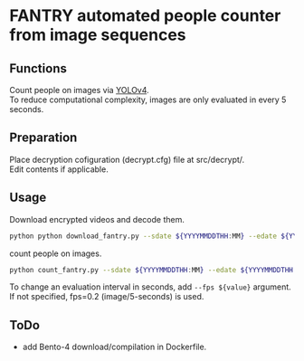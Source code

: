 # FANTRY automated people counter from image sequences  

## Functions  
Count people on images via [YOLOv4](https://github.com/AlexeyAB/darknet).  
To reduce computational complexity, images are only evaluated in every 5 seconds.  
  
## Preparation  
Place decryption cofiguration (decrypt.cfg) file at src/decrypt/.  
Edit contents if applicable.  
  
## Usage  
Download encrypted videos and decode them.  
```bash
python python download_fantry.py --sdate ${YYYYMMDDTHH:MM} --edate ${YYYYMMDDTHH:MM} --camid ${CAMERA_ID}
```
  
count people on images.  
```bash
python count_fantry.py --sdate ${YYYYMMDDTHH:MM} --edate ${YYYYMMDDTHH:MM} --camid ${CAMERA_ID} --output ${OUTPUT_CSV}
```
  
To change an evaluation interval in seconds, add `--fps ${value}` argument. If not specified, fps=0.2 (image/5-seconds) is used.  
  
## ToDo  
- add Bento-4 download/compilation in Dockerfile.  

